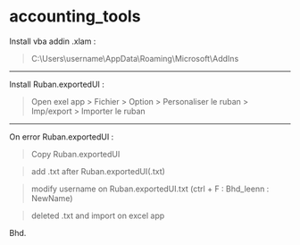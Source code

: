 # accounting_tools

Install vba addin .xlam :
> C:\Users\username\AppData\Roaming\Microsoft\AddIns

---------------------------------------------------------------------------
Install Ruban.exportedUI :
> Open exel app > Fichier > Option > Personaliser le ruban > Imp/export > Importer le ruban

---------------------------------------------------------------------------
On error Ruban.exportedUI :

> Copy Ruban.exportedUI

> add .txt after Ruban.exportedUI(.txt)

> modify username on Ruban.exportedUI.txt (ctrl + F : Bhd_leenn : NewName)

> deleted .txt and import on excel app

Bhd.
